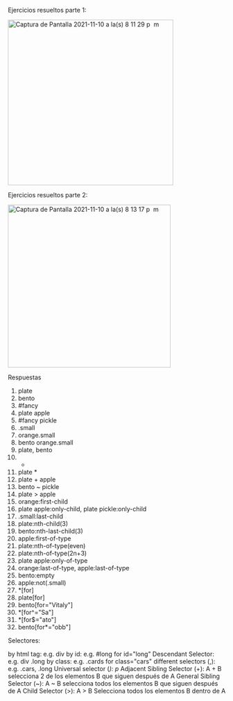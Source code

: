 Ejercicios resueltos parte 1:

<img width="381" alt="Captura de Pantalla 2021-11-10 a la(s) 8 11 29 p  m" src="https://user-images.githubusercontent.com/22968636/141218999-1a62d78e-403c-4138-b58c-a3e603a4d7ae.png">

Ejercicios resueltos parte 2:

<img width="375" alt="Captura de Pantalla 2021-11-10 a la(s) 8 13 17 p  m" src="https://user-images.githubusercontent.com/22968636/141219176-d02c0604-c45a-40e1-8c21-98ed399d9609.png">

Respuestas
1. plate
2. bento
3. #fancy
4. plate apple
5. #fancy pickle
6. .small
7. orange.small
8. bento orange.small
9. plate, bento
10. *
11. plate *
12. plate + apple
13. bento ~ pickle
14. plate > apple
15. orange:first-child
16. plate apple:only-child, plate pickle:only-child
17. .small:last-child
18. plate:nth-child(3)
19. bento:nth-last-child(3)
20. apple:first-of-type
21. plate:nth-of-type(even)
22. plate:nth-of-type(2n+3)
23. plate apple:only-of-type
24. orange:last-of-type, apple:last-of-type
25. bento:empty
26. apple:not(.small)
27. *[for]
28. plate[for]
29. bento[for="Vitaly"]
30. *[for^="Sa"]
31. *[for$="ato"]
32. bento[for*="obb"]



Selectores:

by html tag: e.g. div
by id: e.g. #long for id="long"
Descendant Selector: e.g. div .long
by class:  e.g. .cards for class="cars"
different selectors (,):  e.g. .cars, .long
Universal selector (*): p*
Adjacent Sibling Selector (+): A + B selecciona 2 de los elementos B que siguen después de A
General Sibling Selector (~):  A ~ B selecciona todos los elementos B que siguen después de A
Child Selector (>): A > B Selecciona todos los elementos B dentro de A




